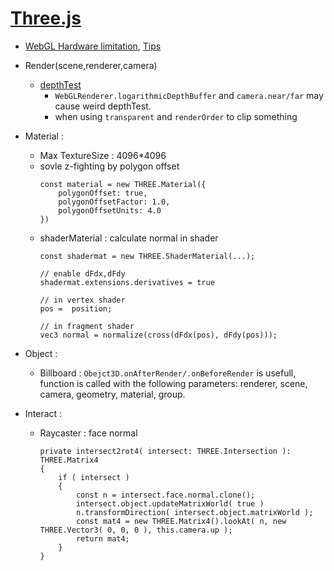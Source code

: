 # [Three.js](https://threejs.org/)

- [WebGL Hardware limitation](https://webglreport.com/), [Tips](https://discoverthreejs.com/tips-and-tricks/)

- Render(scene,renderer,camera)
    - [depthTest](https://www.itread01.com/articles/1476667276.html)
        - `WebGLRenderer.logarithmicDepthBuffer` and `camera.near/far` may cause weird depthTest.
        - when using `transparent` and `renderOrder` to clip something

- Material :
    - Max TextureSize : 4096*4096
    - sovle z-fighting by polygon offset
        ```
        const material = new THREE.Material({
            polygonOffset: true,
            polygonOffsetFactor: 1.0,
            polygonOffsetUnits: 4.0
        })
        ```
    - shaderMaterial : calculate normal in shader
        ```
        const shadermat = new THREE.ShaderMaterial(...);

        // enable dFdx,dFdy
        shadermat.extensions.derivatives = true

        // in vertex shader
        pos =  position;

        // in fragment shader
        vec3 normal = normalize(cross(dFdx(pos), dFdy(pos)));
        ```
    
- Object :
    - Billboard : `Obejct3D.onAfterRender/.onBeforeRender` is usefull, function is called with the following parameters: renderer, scene, camera, geometry, material, group.

- Interact :

    - Raycaster : face normal
        ```
        private intersect2rot4( intersect: THREE.Intersection ): THREE.Matrix4
        {
            if ( intersect )
            {
                const n = intersect.face.normal.clone();
                intersect.object.updateMatrixWorld( true )
                n.transformDirection( intersect.object.matrixWorld );
                const mat4 = new THREE.Matrix4().lookAt( n, new THREE.Vector3( 0, 0, 0 ), this.camera.up );
                return mat4;
            }
        }
        ```